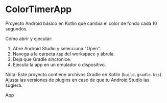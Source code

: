 # ColorTimerApp

Proyecto Android básico en Kotlin que cambia el color de fondo cada 10 segundos.

Cómo abrir y ejecutar:

1. Abre Android Studio y selecciona "Open".
2. Navega a la carpeta `App` del workspace y ábrela.
3. Deja que Gradle sincronice.
4. Ejecuta la app en un emulador o dispositivo.

Nota: Este proyecto contiene archivos Gradle en Kotlin (`build.gradle.kts`). Ajusta las versiones de plugins en caso de que tu Android Studio las sugiera.

App

